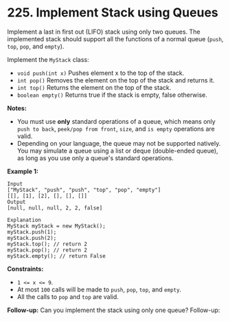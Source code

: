 # 225. Implement Stack using Queues

Implement a last in first out (LIFO) stack using only two queues. The implemented stack should support all the functions of a normal queue (`push`, `top`, `pop`, and `empty`).

Implement the `MyStack` class:

- `void push(int x)` Pushes element x to the top of the stack.
- `int pop()` Removes the element on the top of the stack and returns it.
- `int top()` Returns the element on the top of the stack.
- `boolean empty()` Returns true if the stack is empty, false otherwise.

**Notes:**
- You must use **only** standard operations of a queue, which means only `push to back`, `peek/pop from front`, `size`, and `is empty` operations are valid.
- Depending on your language, the queue may not be supported natively. You may simulate a queue using a list or deque (double-ended queue), as long as you use only a queue's standard operations.

**Example 1:**

    Input
    ["MyStack", "push", "push", "top", "pop", "empty"] 
    [[], [1], [2], [], [], []]
    Output 
    [null, null, null, 2, 2, false]

    Explanation 
    MyStack myStack = new MyStack(); 
    myStack.push(1);
    myStack.push(2); 
    myStack.top(); // return 2 
    myStack.pop(); // return 2
    myStack.empty(); // return False

**Constraints:**

- `1 <= x <= 9`.
- At most `100` calls will be made to `push`, `pop`, `top`, and `empty`.
- All the calls to `pop` and `top` are valid.

**Follow-up:** Can you implement the stack using only one queue? Follow-up: